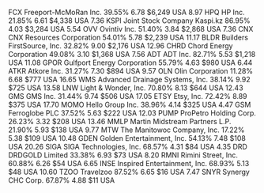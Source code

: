 FCX	Freeport-McMoRan Inc.		39.55%	6.78	$6,249	USA	8.97
HPQ	HP Inc.		21.85%	6.61	$4,338	USA	7.36
KSPI	Joint Stock Company Kaspi.kz		86.95%	4.03	$3,284	USA	5.54
OVV	Ovintiv Inc.		51.40%	3.84	$2,868	USA	7.36
CNX	CNX Resources Corporation		54.01%	5.78	$2,239	USA	11.17
BLDR	Builders FirstSource, Inc.		32.82%	9.00	$2,176	USA	12.96
CHRD	Chord Energy Corporation		49.08%	3.10	$1,368	USA	7.56
ADT	ADT Inc.		82.71%	5.53	$1,218	USA	11.08
GPOR	Gulfport Energy Corporation		55.79%	4.63	$980	USA	6.44
ATKR	Atkore Inc.		31.27%	7.30	$894	USA	9.57
OLN	Olin Corporation		11.28%	6.68	$777	USA	16.65
WMS	Advanced Drainage Systems, Inc.		38.14%	9.92	$725	USA	13.58
LNW	Light & Wonder, Inc.		70.80%	8.13	$644	USA	12.43
GMS	GMS Inc.		31.44%	9.74	$506	USA	17.05
ETSY	Etsy, Inc.		72.42%	8.89	$375	USA	17.70
MOMO	Hello Group Inc.		38.96%	4.14	$325	USA	4.47
GSM	Ferroglobe PLC		37.52%	5.63	$222	USA	12.03
PUMP	ProPetro Holding Corp.		26.23%	3.32	$208	USA	13.46
MMLP	Martin Midstream Partners L.P.		21.90%	5.93	$138	USA	9.77
MTW	The Manitowoc Company, Inc.		17.22%	5.38	$109	USA	10.48
GDEN	Golden Entertainment, Inc.		54.13%	7.48	$108	USA	20.26
SIGA	SIGA Technologies, Inc.		68.57%	4.31	$84	USA	4.35
DRD	DRDGOLD Limited		33.38%	6.93	$73	USA	8.20
RMNI	Rimini Street, Inc.		60.88%	6.26	$54	USA	6.65
INSE	Inspired Entertainment, Inc.		68.93%	5.13	$48	USA	10.60
TZOO	Travelzoo		87.52%	6.65	$16	USA	7.47
SNYR	Synergy CHC Corp.		67.87%	4.88	$11	USA	

